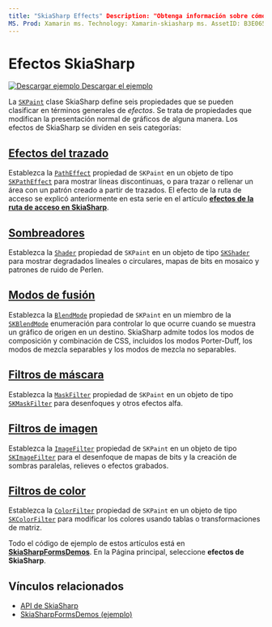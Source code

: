 ```yaml
---
title: "SkiaSharp Effects" Description: "Obtenga información sobre cómo modificar la presentación normal de gráficos con degradados, mosaicos de mapas de bits, modos de mezcla, desenfoque y otros efectos".
MS. Prod: Xamarin ms. Technology: Xamarin-skiasharp ms. AssetID: B3E06572-8E2A-49FA-90D1-444C394CD516 Author: davidbritch ms. Author: dabritch ms. Date: 08/22/2018 no-LOC: [ Xamarin.Forms , Xamarin.Essentials ]
---
```


# <a name="skiasharp-effects"></a>Efectos SkiaSharp

[![Descargar ejemplo](~/media/shared/download.png) Descargar el ejemplo](https://docs.microsoft.com/samples/xamarin/xamarin-forms-samples/skiasharpforms-demos)

La [`SKPaint`](xref:SkiaSharp.SKPaint) clase SkiaSharp define seis propiedades que se pueden clasificar en términos generales de _efectos_. Se trata de propiedades que modifican la presentación normal de gráficos de alguna manera. Los efectos de SkiaSharp se dividen en seis categorías:

## <a name="path-effects"></a>[Efectos del trazado](../curves/effects.md)

Establezca la [`PathEffect`](xref:SkiaSharp.SKPaint.PathEffect) propiedad de `SKPaint` en un objeto de tipo [`SKPathEffect`](xref:SkiaSharp.SKPathEffect) para mostrar líneas discontinuas, o para trazar o rellenar un área con un patrón creado a partir de trazados. El efecto de la ruta de acceso se explicó anteriormente en esta serie en el artículo [**efectos de la ruta de acceso en SkiaSharp**](../curves/effects.md).

## <a name="shaders"></a>[Sombreadores](shaders/index.md)

Establezca la [`Shader`](xref:SkiaSharp.SKPaint.Shader) propiedad de `SKPaint` en un objeto de tipo [`SKShader`](xref:SkiaSharp.SKShader) para mostrar degradados lineales o circulares, mapas de bits en mosaico y patrones de ruido de Perlen.

## <a name="blend-modes"></a>[Modos de fusión](blend-modes/index.md)

Establezca la [`BlendMode`](xref:SkiaSharp.SKPaint.BlendMode) propiedad de `SKPaint` en un miembro de la [`SKBlendMode`](xref:SkiaSharp.SKBlendMode) enumeración para controlar lo que ocurre cuando se muestra un gráfico de origen en un destino. SkiaSharp admite todos los modos de composición y combinación de CSS, incluidos los modos Porter-Duff, los modos de mezcla separables y los modos de mezcla no separables.

## <a name="mask-filters"></a>[Filtros de máscara](mask-filters.md)

Establezca la [`MaskFilter`](xref:SkiaSharp.SKPaint.MaskFilter) propiedad de `SKPaint` en un objeto de tipo [`SKMaskFilter`](xref:SkiaSharp.SKMaskFilter) para desenfoques y otros efectos alfa.

## <a name="image-filters"></a>[Filtros de imagen](image-filters.md)

Establezca la [`ImageFilter`](xref:SkiaSharp.SKPaint.ImageFilter) propiedad de `SKPaint` en un objeto de tipo [`SKImageFilter`](xref:SkiaSharp.SKImageFilter) para el desenfoque de mapas de bits y la creación de sombras paralelas, relieves o efectos grabados.

## <a name="color-filters"></a>[Filtros de color](color-filters.md)

Establezca la [`ColorFilter`](xref:SkiaSharp.SKPaint.ColorFilter) propiedad de `SKPaint` en un objeto de tipo [`SKColorFilter`](xref:SkiaSharp.SKColorFilter) para modificar los colores usando tablas o transformaciones de matriz.

Todo el código de ejemplo de estos artículos está en [**SkiaSharpFormsDemos**](https://docs.microsoft.com/samples/xamarin/xamarin-forms-samples/skiasharpforms-demos). En la Página principal, seleccione **efectos de SkiaSharp**.

## <a name="related-links"></a>Vínculos relacionados

- [API de SkiaSharp](https://docs.microsoft.com/dotnet/api/skiasharp)
- [SkiaSharpFormsDemos (ejemplo)](https://docs.microsoft.com/samples/xamarin/xamarin-forms-samples/skiasharpforms-demos)
